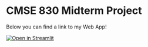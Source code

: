 # CMSE 830 Midterm Project

Below you can find a link to my Web App!

[![Open in Streamlit]([https://static.streamlit.io/badges/streamlit_badge_black_white.svg)](https://blank-app-template.streamlit.app/](https://appapppy-gq82ywhwiz5bocbfmhzrwf.streamlit.app/))
